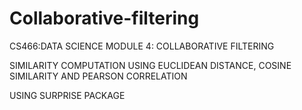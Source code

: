 # Collaborative-filtering

CS466:DATA SCIENCE
MODULE 4: COLLABORATIVE FILTERING

SIMILARITY COMPUTATION
USING EUCLIDEAN DISTANCE, COSINE SIMILARITY AND PEARSON CORRELATION

USING SURPRISE PACKAGE

